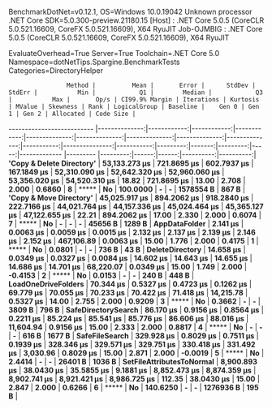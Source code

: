 
BenchmarkDotNet=v0.12.1, OS=Windows 10.0.19042
Unknown processor
.NET Core SDK=5.0.300-preview.21180.15
  [Host]     : .NET Core 5.0.5 (CoreCLR 5.0.521.16609, CoreFX 5.0.521.16609), X64 RyuJIT
  Job-OJMBIG : .NET Core 5.0.5 (CoreCLR 5.0.521.16609, CoreFX 5.0.521.16609), X64 RyuJIT

EvaluateOverhead=True  Server=True  Toolchain=.NET Core 5.0  
Namespace=dotNetTips.Spargine.BenchmarkTests  Categories=DirectoryHelper  

                    Method |          Mean |       Error |      StdDev |      StdErr |           Min |            Q1 |        Median |            Q3 |           Max |       Op/s | CI99.9% Margin | Iterations | Kurtosis | MValue | Skewness | Rank | LogicalGroup | Baseline |    Gen 0 | Gen 1 | Gen 2 | Allocated | Code Size |
-------------------------- |--------------:|------------:|------------:|------------:|--------------:|--------------:|--------------:|--------------:|--------------:|-----------:|---------------:|-----------:|---------:|-------:|---------:|-----:|------------- |--------- |---------:|------:|------:|----------:|----------:|
 **'Copy & Delete Directory'** | **53,133.273 μs** | **721.8695 μs** | **602.7937 μs** | **167.1849 μs** | **52,310.090 μs** | **52,642.320 μs** | **52,960.060 μs** | **53,356.020 μs** | **54,520.310 μs** |      **18.82** |    **721.8695 μs** |      **13.00** |    **2.708** |  **2.000** |   **0.6860** |    **8** |            ***** |       **No** | **100.0000** |     **-** |     **-** | **1578554 B** |     **867 B** |
   **'Copy & Move Directory'** | **45,025.917 μs** | **894.2062 μs** | **918.2840 μs** | **222.7166 μs** | **44,021.764 μs** | **44,157.336 μs** | **45,024.464 μs** | **45,365.127 μs** | **47,122.655 μs** |      **22.21** |    **894.2062 μs** |      **17.00** |    **2.330** |  **2.000** |   **0.6074** |    **7** |            ***** |       **No** |        **-** |     **-** |     **-** |   **45656 B** |    **1289 B** |
             **AppDataFolder** |      **2.141 μs** |   **0.0063 μs** |   **0.0059 μs** |   **0.0015 μs** |      **2.132 μs** |      **2.137 μs** |      **2.139 μs** |      **2.146 μs** |      **2.152 μs** | **467,106.89** |      **0.0063 μs** |      **15.00** |    **1.776** |  **2.000** |   **0.4175** |    **1** |            ***** |       **No** |   **0.0801** |     **-** |     **-** |     **736 B** |      **43 B** |
           **DeleteDirectory** |     **14.658 μs** |   **0.0349 μs** |   **0.0327 μs** |   **0.0084 μs** |     **14.602 μs** |     **14.643 μs** |     **14.655 μs** |     **14.686 μs** |     **14.701 μs** |  **68,220.07** |      **0.0349 μs** |      **15.00** |    **1.749** |  **2.000** |  **-0.4153** |    **2** |            ***** |       **No** |   **0.0153** |     **-** |     **-** |     **240 B** |     **448 B** |
       **LoadOneDriveFolders** |     **70.344 μs** |   **0.5327 μs** |   **0.4723 μs** |   **0.1262 μs** |     **69.779 μs** |     **70.055 μs** |     **70.233 μs** |     **70.422 μs** |     **71.418 μs** |  **14,215.78** |      **0.5327 μs** |      **14.00** |    **2.755** |  **2.000** |   **0.9209** |    **3** |            ***** |       **No** |   **0.3662** |     **-** |     **-** |    **3809 B** |     **796 B** |
       **SafeDirectorySearch** |     **86.170 μs** |   **0.9156 μs** |   **0.8564 μs** |   **0.2211 μs** |     **85.224 μs** |     **85.541 μs** |     **85.776 μs** |     **86.606 μs** |     **88.016 μs** |  **11,604.94** |      **0.9156 μs** |      **15.00** |    **2.333** |  **2.000** |   **0.8817** |    **4** |            ***** |       **No** |        **-** |     **-** |     **-** |     **616 B** |    **1677 B** |
            **SafeFileSearch** |    **329.928 μs** |   **0.8029 μs** |   **0.7511 μs** |   **0.1939 μs** |    **328.346 μs** |    **329.571 μs** |    **329.751 μs** |    **330.418 μs** |    **331.492 μs** |   **3,030.96** |      **0.8029 μs** |      **15.00** |    **2.871** |  **2.000** |  **-0.0019** |    **5** |            ***** |       **No** |   **2.4414** |     **-** |     **-** |   **26401 B** |    **1036 B** |
 **SetFileAttributesToNormal** |  **8,900.893 μs** |  **38.0430 μs** |  **35.5855 μs** |   **9.1881 μs** |  **8,852.473 μs** |  **8,874.359 μs** |  **8,902.741 μs** |  **8,921.421 μs** |  **8,986.725 μs** |     **112.35** |     **38.0430 μs** |      **15.00** |    **2.847** |  **2.000** |   **0.6266** |    **6** |            ***** |       **No** | **140.6250** |     **-** |     **-** | **1276936 B** |     **195 B** |
